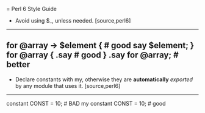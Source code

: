 = Perl 6 Style Guide

* Avoid using $_, unless needed.
[source,perl6]
----
for @array -> $element { # good
  say $element;
}
for @array {
  .say # good
}
.say for @array; # better
----

* Declare constants with my, otherwise they are **automatically** *exported* by any module that uses it.
[source,perl6]
----
constant CONST = 10; # BAD
my constant CONST = 10; # good
